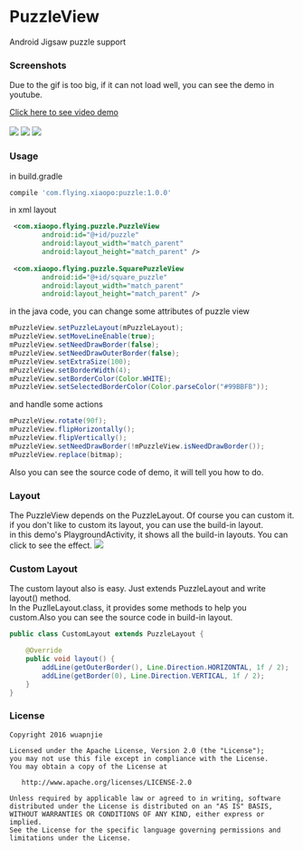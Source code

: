 # PuzzleView
Android Jigsaw puzzle support

### Screenshots
Due to the gif is too big, if it can not load well, you can see the demo in youtube.

[Click here to see video demo](https://www.youtube.com/watch?v=jfOJCh-uDIo)
</br>
</br>
![](https://github.com/wuapnjie/PuzzleView/blob/master/screenshots/gif-demo1.gif)
![](https://github.com/wuapnjie/PuzzleView/blob/master/screenshots/gif-demo2.gif)
![](https://github.com/wuapnjie/PuzzleView/blob/master/screenshots/demo1.png)

### Usage
in build.gradle
```gradle
compile 'com.flying.xiaopo:puzzle:1.0.0'
```

in xml layout
```xml
 <com.xiaopo.flying.puzzle.PuzzleView
        android:id="@+id/puzzle"
        android:layout_width="match_parent"
        android:layout_height="match_parent" />
        
 <com.xiaopo.flying.puzzle.SquarePuzzleView
        android:id="@+id/square_puzzle"
        android:layout_width="match_parent"
        android:layout_height="match_parent" />
```

in the java code, you can change some attributes of puzzle view
```java
mPuzzleView.setPuzzleLayout(mPuzzleLayout);
mPuzzleView.setMoveLineEnable(true);
mPuzzleView.setNeedDrawBorder(false);
mPuzzleView.setNeedDrawOuterBorder(false);
mPuzzleView.setExtraSize(100);
mPuzzleView.setBorderWidth(4);
mPuzzleView.setBorderColor(Color.WHITE);
mPuzzleView.setSelectedBorderColor(Color.parseColor("#99BBFB"));
```
and handle some actions
```java
mPuzzleView.rotate(90f);
mPuzzleView.flipHorizontally();
mPuzzleView.flipVertically();
mPuzzleView.setNeedDrawBorder(!mPuzzleView.isNeedDrawBorder());
mPuzzleView.replace(bitmap);
```

Also you can see the source code of demo, it will tell you how to do.

### Layout
The PuzzleView depends on the PuzzleLayout. Of course you can custom it.
</br>
if you don't like to custom its layout, you can use the build-in layout.
</br>
in this demo's PlaygroundActivity, it shows all the build-in layouts. You can click to see the effect.
![](https://github.com/wuapnjie/PuzzleView/blob/master/screenshots/demo3.png)

### Custom Layout
The custom layout also is easy. Just extends PuzzleLayout and write layout() method.
</br>
In the PuzlleLayout.class, it provides some methods to help you custom.Also you can see the source code in build-in layout.
```java
public class CustomLayout extends PuzzleLayout {

    @Override
    public void layout() {
        addLine(getOuterBorder(), Line.Direction.HORIZONTAL, 1f / 2);
        addLine(getBorder(0), Line.Direction.VERTICAL, 1f / 2);
    }
}
```

### License

    Copyright 2016 wuapnjie

    Licensed under the Apache License, Version 2.0 (the "License");
    you may not use this file except in compliance with the License.
    You may obtain a copy of the License at

       http://www.apache.org/licenses/LICENSE-2.0

    Unless required by applicable law or agreed to in writing, software
    distributed under the License is distributed on an "AS IS" BASIS,
    WITHOUT WARRANTIES OR CONDITIONS OF ANY KIND, either express or implied.
    See the License for the specific language governing permissions and
    limitations under the License.
